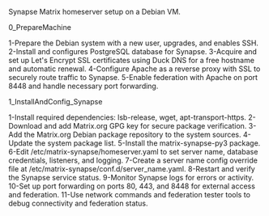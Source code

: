 Synapse Matrix homeserver setup on a Debian VM.

0_PrepareMachine

1-Prepare the Debian system with a new user, upgrades, and enables SSH.
2-Install and configures PostgreSQL database for Synapse.
3-Acquire and set up Let's Encrypt SSL certificates using Duck DNS for a free hostname and automatic renewal.
4-Configure Apache as a reverse proxy with SSL to securely route traffic to Synapse.
5-Enable federation with Apache on port 8448 and handle necessary port forwarding.

1_InstallAndConfig_Synapse

1-Install required dependencies: lsb-release, wget, apt-transport-https.
2-Download and add Matrix.org GPG key for secure package verification.
3-Add the Matrix.org Debian package repository to the system sources.
4-Update the system package list.
5-Install the matrix-synapse-py3 package.
6-Edit /etc/matrix-synapse/homeserver.yaml to set server name, database credentials, listeners, and logging.
7-Create a server name config override file at /etc/matrix-synapse/conf.d/server_name.yaml.
8-Restart and verify the Synapse service status.
9-Monitor Synapse logs for errors or activity.
10-Set up port forwarding on ports 80, 443, and 8448 for external access and federation.
11-Use network commands and federation tester tools to debug connectivity and federation status.
